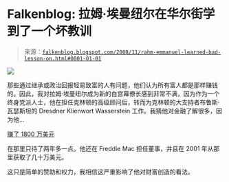 <!--yml

category: 未分类

date: 2024-05-12 22:49:26

-->

# Falkenblog: 拉姆·埃曼纽尔在华尔街学到了一个坏教训

> 来源：[`falkenblog.blogspot.com/2008/11/rahm-emmanuel-learned-bad-lesson-on.html#0001-01-01`](http://falkenblog.blogspot.com/2008/11/rahm-emmanuel-learned-bad-lesson-on.html#0001-01-01)

![](https://blogger.googleusercontent.com/img/b/R29vZ2xl/AVvXsEiDKSeYl9ddGMOg6DHWJE3nDCaYPIlfY3JZA9-KfQr1seMD6FLOLx1d9wugUjE5ZKslkjWvNwqfPq8iJIsMM4n2pFPXGFEAQLiZP785tDmj83mmhELh3_zfs3CuWGQDk2Rm6IQIRQ/s1600-h/rahm.gif)

那些通过继承或政治回报轻易致富的人有问题，他们认为所有富人都是那样赚钱的。因此，我对拉姆·埃曼纽尔成为新的白宫幕僚长感到非常不满，因为作为一个终身党派人士，他在担任克林顿的高级顾问后，转而为克林顿的大支持者布鲁斯·瓦瑟斯坦的 Dresdner Klienwort Wasserstein 工作。我猜他对金融了解很多，因为他...

[赚了 1800 万美元](http://money.cnn.com/2006/09/17/magazines/fortune/politics.fortune/index.htm)

在那里只待了两年多一点。他还在 Freddie Mac 担任董事，并且在 2001 年从那里获取了几十万美元。

这只是简单的赞助和权力，我相信这严重影响了他对财富创造的看法。
